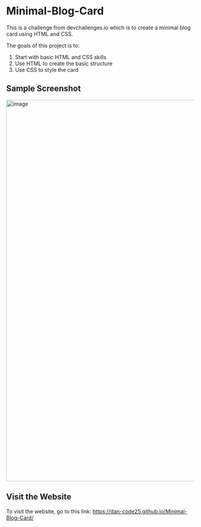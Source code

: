 # Minimal-Blog-Card

This is a challenge from devchallenges.io which is to create a minimal blog card using HTML and CSS.

The goals of this project is to:

1. Start with basic HTML and CSS skills
2. Use HTML to create the basic structure
3. Use CSS to style the card

## Sample Screenshot

<img width="1920" height="1020" alt="image" src="https://github.com/user-attachments/assets/60efb55c-42b2-4d48-9123-35d0b6e9730a" />

## Visit the Website

To visit the website, go to this link:
https://dan-code25.github.io/Minimal-Blog-Card/
